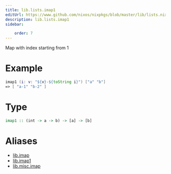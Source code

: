 ```yaml
---
title: lib.lists.imap1
editUrl: https://www.github.com/nixos/nixpkgs/blob/master/lib/lists.nix#L172C11
description: lib.lists.imap1
sidebar:

    order: 7
---
```


Map with index starting from 1

# Example

```nix
imap1 (i: v: "${v}-${toString i}") ["a" "b"]
=> [ "a-1" "b-2" ]
```

# Type

```haskell
imap1 :: (int -> a -> b) -> [a] -> [b]
```


# Aliases

- [lib.imap](./reference/lib/lib-imap)
- [lib.imap1](./reference/lib/lib-imap1)
- [lib.misc.imap](./reference/lib/misc/lib-misc-imap)


